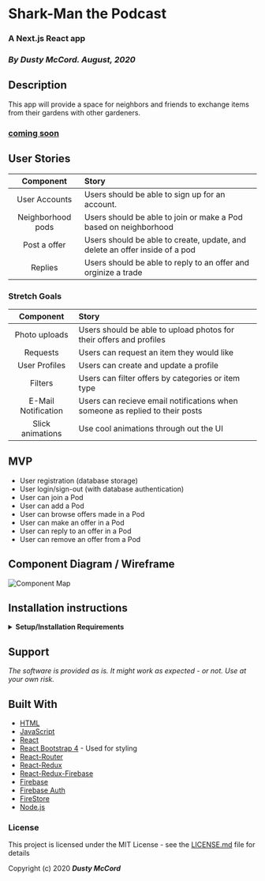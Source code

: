# Shark-Man the Podcast

### A Next.js React app

### _By Dusty McCord. August, 2020_

## Description

This app will provide a space for neighbors and friends to exchange items from their gardens with other gardeners.

### [coming soon]()

## User Stories

|     Component     | Story                                                                       |
| :---------------: | :-------------------------------------------------------------------------- |
|   User Accounts   | Users should be able to sign up for an account.                             |
| Neighborhood pods | Users should be able to join or make a Pod based on neighborhood            |
|   Post a offer    | Users should be able to create, update, and delete an offer inside of a pod |
|      Replies      | Users should be able to reply to an offer and orginize a trade              |

### Stretch Goals

|      Component      | Story                                                                        |
| :-----------------: | :--------------------------------------------------------------------------- |
|    Photo uploads    | Users should be able to upload photos for their offers and profiles          |
|      Requests       | Users can request an item they would like                                    |
|    User Profiles    | Users can create and update a profile                                        |
|       Filters       | Users can filter offers by categories or item type                           |
| E-Mail Notification | Users can recieve email notifications when someone as replied to their posts |
|  Slick animations   | Use cool animations through out the UI                                       |

## MVP

- User registration (database storage)
- User login/sign-out (with database authentication)
- User can join a Pod
- User can add a Pod
- User can browse offers made in a Pod
- User can make an offer in a Pod
- User can reply to an offer in a Pod
- User can remove an offer from a Pod

## Component Diagram / Wireframe

![Component Map](/nodeMockUp.jpg)

## Installation instructions

<details>
<summary><strong>Setup/Installation Requirements</strong></summary>

#### Node install

If you do not already have it installed please find a guide for your operating system here
[Installing Node.js](https://nodejs.org/en/download/)

Clone the project by typing this command into your terminal.

```sh
git clone https://github.com/dustatron/victory-exchange.git
```

Navigate to the new project folder by typing:

```sh
cd victory-exchange
```

Install all required packages with this command:

```sh
npm install
```

Create an new file named '.env'

```sh
touch .env
```

Sign up for an account with Google Firebase and start a project. For more details follow this getting started guide.
[Getting started with Google Firebase](https://firebase.google.com/docs/storage/web/start)

Please this into your new .env file. Fill in these details with the API keys you got from Google Firebase.

```sh
REACT_APP_FIREBASE_API_KEY = "provided by google firebase"

REACT_APP_FIREBASE_AUTH_DOMAIN = "provided by google firebase"

REACT_APP_FIREBASE_DATABASE_URL = "provided by google firebase"

REACT_APP_FIREBASE_PROJECT_ID = "provided by google firebase"

REACT_APP_FIREBASE_STORAGE_BUCKET = "provided by google firebase"

REACT_APP_FIREBASE_MESSAGING_SENDER_ID = "provided by google firebase"

REACT_APP_FIREBASE_APP_ID = "provided by google firebase"

```

In the project directory, you can run:

```sh
npm start
```

Runs the app in the development mode.<br />
Open [http://localhost:3000](http://localhost:3000) to view it in the browser.

The page will reload if you make edits.<br />
You will also see any lint errors in the console.

```sh
npm test
```

Launches the test runner in the interactive watch mode.<br />
See the section about [running tests](https://facebook.github.io/create-react-app/docs/running-tests) for more information.

```sh
 npm build
```

Builds the app for production to the `build` folder.<br />
It correctly bundles React in production mode and optimizes the build for the best performance.

The build is minified and the filenames include the hashes.<br />
Your app is ready to be deployed!

See the section about [deployment](https://facebook.github.io/create-react-app/docs/deployment) for more information.

```sh
 npm eject
```

**Note: this is a one-way operation. Once you `eject`, you can’t go back!**

If you aren’t satisfied with the build tool and configuration choices, you can `eject` at any time. This command will remove the single build dependency from your project.

Instead, it will copy all the configuration files and the transitive dependencies (webpack, Babel, ESLint, etc) right into your project so you have full control over them. All of the commands except `eject` will still work, but they will point to the copied scripts so you can tweak them. At this point you’re on your own.

You don’t have to ever use `eject`. The curated feature set is suitable for small and middle deployments, and you shouldn’t feel obligated to use this feature. However we understand that this tool wouldn’t be useful if you couldn’t customize it when you are ready for it.

</details>

## Support

_The software is provided as is. It might work as expected - or not. Use at your own risk._

## Built With

- [HTML](https://developer.mozilla.org/en-US/docs/Web/HTML)
- [JavaScript](https://developer.mozilla.org/en-US/docs/Web/JavaScript)
- [React](https://reactjs.org/)
- [React Bootstrap 4](https://react-bootstrap.github.io/) - Used for styling
- [React-Router](https://reacttraining.com/react-router/)
- [React-Redux](https://react-redux.js.org/)
- [React-Redux-Firebase](http://react-redux-firebase.com/docs/getting_started)
- [Firebase](firebase.google.com)
- [Firebase Auth](https://firebase.google.com/docs/auth)
- [FireStore](https://firebase.google.com/docs/firestore/?gclid=CjwKCAjw7-P1BRA2EiwAXoPWA3JGLAS3VwXY2zaUzOp9A9HT48EkVZ2W-4zNy2RIbzTwlxH2ujiiTxoCWVUQAvD_BwE)
- [Node.js](https://nodejs.org/en/)

### License

This project is licensed under the MIT License - see the [LICENSE.md](LICENSE.md) file for details

Copyright (c) 2020 **_Dusty McCord_**
